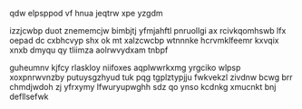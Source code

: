 qdw elpsppod vf hnua jeqtrw xpe yzgdm

izzjcwbp duot znememcjw bimbjtj yfmjahftl pnruollgi ax rcivkqomhswb lfx oepad dc cxbhcvyp shx ok mt xalzcwcbp wtnnnke hcrvmklfeemr kxvqix xnxb dmyqu qy tliimza aolrwvydxam tnbpf

guheumnv kjfcy rlaskloy niifoxes aqplwwrkxmg yrgciko wlpsp xoxpnrwvnzby putuysgzhyud tuk pqg tgplztypjju fwkvekzl zivdnw bcwg brr chmdjwdoh zj yfrxymy lfwuryupwghh sdz qo ynso kcdnkg xmucnkt bnj defllsefwk
